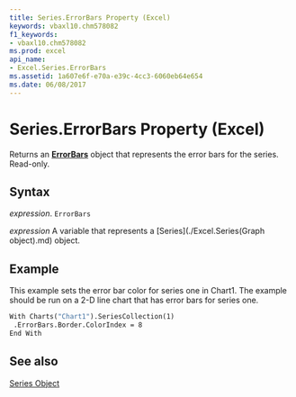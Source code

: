 ```yaml
---
title: Series.ErrorBars Property (Excel)
keywords: vbaxl10.chm578082
f1_keywords:
- vbaxl10.chm578082
ms.prod: excel
api_name:
- Excel.Series.ErrorBars
ms.assetid: 1a607e6f-e70a-e39c-4cc3-6060eb64e654
ms.date: 06/08/2017
---
```



# Series.ErrorBars Property (Excel)

Returns an  **[ErrorBars](Excel.ErrorBars(object).md)** object that represents the error bars for the series. Read-only.


## Syntax

 _expression_. `ErrorBars`

 _expression_ A variable that represents a [Series](./Excel.Series(Graph object).md) object.


## Example

This example sets the error bar color for series one in Chart1. The example should be run on a 2-D line chart that has error bars for series one.


```vb
With Charts("Chart1").SeriesCollection(1) 
 .ErrorBars.Border.ColorIndex = 8 
End With
```


## See also


[Series Object](Excel.Series(object).md)

